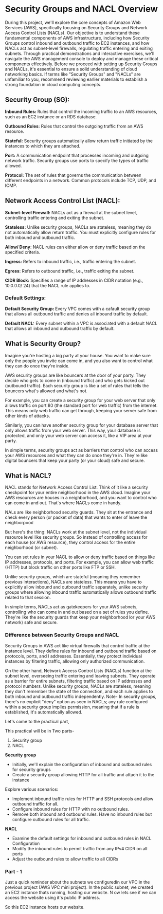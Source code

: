 # Security Groups and NACL Overview 

During this project, we'll explore the core concepts of Amazon Web Services (AWS), specifically focusing on Security Groups and Network Access Control Lists (NACLs).
Our objective is to understand these fundamental components of AWS infrastructure, including how Security Groups control inbound and outbound traffic to EC2 instances, and how NACLs act as subnet-level firewalls, regulating traffic entering and exiting subnets. Through practical demonstrations and interactive exercises, we'll navigate the AWS management console to deploy and manage these critical components effectively.
Before we proceed with setting up Security Groups and NACLs, it's essential to ensure a solid understanding of cloud networking basics. If terms like "Security Groups" and "NACLs" are unfamiliar to you, recommend reviewing earlier materials to establish a strong foundation in cloud computing concepts.

## Security Group (SG):

**Inbound Rules:** Rules that control the incoming traffic to an AWS resources, such as an EC2 instance or an RDS database. 

**Outbound Rules:** Rules that control the outgoing traffic from an AWS resource.

**Stateful:** Security groups automatically allow return traffic initiated by the instances to which they are attached. 

**Port:** A communication endpoint that processes incoming and outgoing network traffic. Security groups use ports to specify the types of traffic allowed. 

**Protocol:** The set of rules that governs the communication between different endpoints in a network. Common protocols include TCP, UDP, and ICMP.

## Network Access Control List (NACL):

**Subnet-level Firewall:** NACLs act as a firewall at the subnet level, controlling traffic entering and exiting the subnet.

**Stateless:** Unlike security groups, NACLs are stateless, meaning they do not automatically allow return traffic. You must explicitly configure rules for both inbound and outbound traffic.

**Allow/ Deny:** NACL rules can either allow or deny traffic based on the specified criteria.

**Ingress:** Refers to inbound traffic, i.e., traffic entering the subnet.

**Egress:** Refers to outbound traffic, i.e., traffic exiting the subnet.

**CIDR Block:** Specifies a range of IP addresses in CIDR notation (e.g., 10.0.0.0/ 24) that the NACL rule applies to.

### Default Settings:

**Default Security Group:** Every VPC comes with a cafault security group that allows all outbound traffic and denies all inbound traffic by default.

**Default NACL:** Every subnet within a VPC is associated with a default NACL that allows all inbound and outbound traffic by default.

## What is Security Group?

Imagine you're hosting a big party at your house. You want to make sure only the people you invite can come in, and you also want to control what they can do once they're inside.

AWS security groups are like bouncers at the door of your party. They decide who gets to come in (inbound traffic) and who gets kicked out (outbound traffic). Each security group is like a set of rules that tells the bouncers what's allowed and what's not.

For example, you can create a security group for your web server that only allows traffic on port 80 (the standard port for web traffic) from the internet. This means only web traffic can get through, keeping your server safe from other kinds of attacks.

Similarly, you can have another security group for your database server that only allows traffic from your web server. This way, your database is protected, and only your web server can access it, like a VIP area
at your party.

In simple terms, security groups act as barriers that control who can access your AWS resources and what they can do once they're in. They're like digital bouncers that keep your party (or your cloud) safe
and secure. 

## What is NACL?

NACL stands for Network Access Control List. Think of it like a security checkpoint for your entire neighborhood in the AWS cloud. Imagine your AWS resources are houses in a neighborhood, and you want to control who can come in and out. That's where  NACLs come in handy.

NALs are like neighborhood security guards. They sit at the entrance and check every person (or packet of data) that wants to enter of leave the neighborpood

But here's the thing: NACLs work at the subnet level, not the individual resource level like security groups.
So instead of controlling access for each house (or AWS resource), they control access for the entire neighborhood (or subnet).

You can set rules in your NACL to allow or deny traffic based on things like IP addresses, protocols, and ports. For example, you can allow web traffic (HTTP) but block traffic on other ports like FTP or SSH.

Unlike security groups, which are stateful (meaning they remember previous interactions), NACLs are stateless. This means you have to explicitly allow inbound and outbound traffic separately, unlike security groups where allowing inbound traffic automatically allows outbound traffic related to that session.

In simple terms, NACLs act as gatekeepers for your AWS subnets, controlling who can come in and out based on a set of rules you define. They're like the security guards that keep your neighborhood lor your AWS network) safe and secure.


### Difference between Security Groups and NACL

Security Groups in AWS act like virtual firewalls that control traffic at the instance level. They define rules for inbound and outbound traffic based on protocols, ports, and I addresses. Essentially, they protect individual instances by filtering traffic, allowing only authorized communication.

On the other hand, Network Access Control Lists (NACLs) function at the subnet level, overseeing traffic entering and leaving subnets. They operate as a barrier for entire subnets, filtering traffic based on IP addresses and protocol numbers. Unlike security groups, NACLs are stateless, meaning they don't remember the state of the connection, and each rule applies to both inbound and outbound traffic independently.
Note- In security groups, there's no explicit "deny" option as seen in NACLs; any rule configured within a security group implies permission, meaning that if a rule is established, it's automatically allowed.

Let's come to the practical part,

This practical will be in Two parts-

1. ﻿﻿﻿Security group
2. ﻿﻿﻿NACL

**Security group**

* Initially, we'll explain the configuration of inbound and outbound rules for security groups
* Create a security group allowing HTTP for all traffic and attach it to the instance

Explore various scenarios:

* Implement inbound traffic rules for HTTP and SSH protocols and allow outbound traffic for all.
* Configure inbound rules for HTTP with no outbound rules.
* Remove both inbound and outbound rules.
Have no inbound rules but configure outbound rules for all traffic.

**NACL**

* Examine the default settings for inbound and outbound rules in NACL Configuration
* Modify the inbound rules to permit traffic from any IPv4 CIDR on all ports
* Adjust the outbound rules to allow traffic to all CIDRs

### Part - 1

Just a quick reminder about the subnets we configuredin our VPC in the previous project (AWS VPC mini project). In the public subnet, we created an EC2 instance thats running, hosting our website. N ow lets see if we can access the website using it's public IP address.

So this EC2 instance hosts our website.


